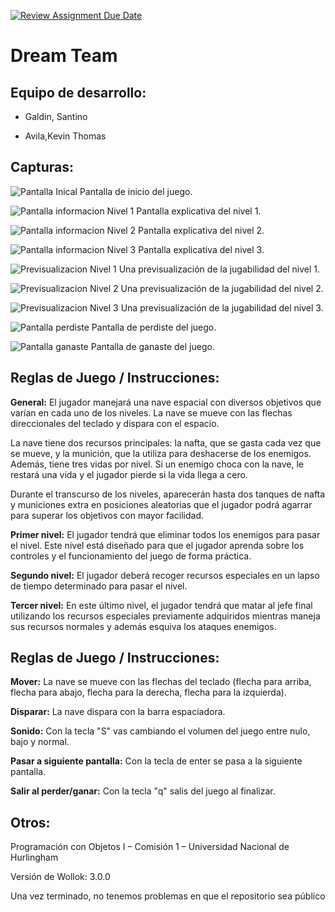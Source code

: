 [![Review Assignment Due Date](https://classroom.github.com/assets/deadline-readme-button-24ddc0f5d75046c5622901739e7c5dd533143b0c8e959d652212380cedb1ea36.svg)](https://classroom.github.com/a/hUnPAC5R)
# Dream Team

 

## Equipo de desarrollo: 



- Galdin, Santino 

- Avila,Kevin Thomas 

 

## Capturas:  
![Pantalla Inical](./assets/inicio1.png)
Pantalla de inicio del juego.


![Pantalla informacion Nivel 1](./assets/instr1.png)
Pantalla explicativa del nivel 1.


![Pantalla informacion Nivel 2](./assets/instr2.png)
Pantalla explicativa del nivel 2.


![Pantalla informacion Nivel 3](./assets/instr3.png)
Pantalla explicativa del nivel 3.


![Previsualizacion Nivel 1](./assets/jugabilidadNivel1.jpeg)
Una previsualización de la jugabilidad del nivel 1.


![Previsualizacion Nivel 2](./assets/jugabiliadadNivel2.jpeg)
Una previsualización de la jugabilidad del nivel 2.


![Previsualizacion Nivel 3](./assets/jugabilidadNivel3.jpeg)
Una previsualización de la jugabilidad del nivel 3.


![Pantalla perdiste](./assets/pantallaPierde.png)
Pantalla de perdiste del juego.


![Pantalla ganaste](./assets/pantallaGanaste.png)
Pantalla de ganaste del juego.


## Reglas de Juego / Instrucciones: 

<b>General:</b> El jugador manejará una nave espacial con diversos objetivos que varían en cada uno de los niveles. La nave se mueve con las flechas direccionales del teclado y dispara con el espacio. 

La nave tiene dos recursos principales: la nafta, que se gasta cada vez que se mueve, y la munición, que la utiliza para deshacerse de los enemigos. Además, tiene tres vidas por nivel. Si un enemigo choca con la nave, le restará una vida y el jugador pierde si la vida llega a cero. 

Durante el transcurso de los niveles, aparecerán hasta dos tanques de nafta y municiones extra en posiciones aleatorias que el jugador podrá agarrar para superar los objetivos con mayor facilidad. 

<b>Primer nivel:</b> El jugador tendrá que eliminar todos los enemigos para pasar el nivel. Este nivel está diseñado para que el jugador aprenda sobre los controles y el funcionamiento del juego de forma práctica. 

<b>Segundo nivel:</b> El jugador deberá recoger recursos especiales en un lapso de tiempo determinado para pasar el nivel. 

<b>Tercer nivel:</b> En este último nivel, el jugador tendrá que matar al jefe final utilizando los recursos especiales previamente adquiridos mientras maneja sus recursos normales y además esquiva los ataques enemigos. 

## Reglas de Juego / Instrucciones:
<b>Mover:</b> La nave se mueve con las flechas del teclado (flecha para arriba, flecha para abajo, flecha para la derecha, flecha para la izquierda).

<b>Disparar:</b> La nave dispara con la barra espaciadora.

<b>Sonido:</b> Con la tecla "S" vas cambiando el volumen del juego entre nulo, bajo y normal.

<b>Pasar a siguiente pantalla:</b> Con la tecla de enter se pasa a la siguiente pantalla.

<b>Salir al perder/ganar:</b> Con la tecla "q" salis del juego al finalizar.

## Otros:  

Programación con Objetos I – Comisión 1 – Universidad Nacional de Hurlingham 

Versión de Wollok: 3.0.0 

Una vez terminado, no tenemos problemas en que el repositorio sea público 
